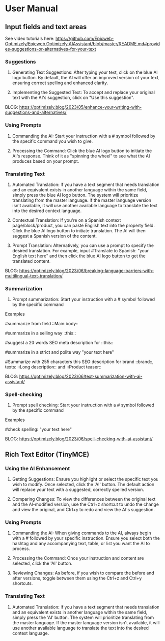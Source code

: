 # User Manual

## Input fields and text areas

See video tutorials here:
https://github.com/Epicweb-Optimizely/Epicweb.Optimizely.AIAssistant/blob/master/README.md#provides-suggestions-or-alternatives-for-your-text

### Suggestions

1. Generating Text Suggestions: After typing your text, click on the blue AI logo button. By default, the AI will offer an improved version of your text, ensuring correct spelling and enhanced clarity.

2. Implementing the Suggested Text: To accept and replace your original text with the AI's suggestion, click on "Use this suggestion".

BLOG: https://optimizely.blog/2023/05/enhance-your-writing-with-suggestions-and-alternatives/

### Using Prompts

1. Commanding the AI: Start your instruction with a # symbol followed by the specific command you wish to give.

2. Processing the Command: Click the blue AI logo button to initiate the AI's response. Think of it as "spinning the wheel" to see what the AI produces based on your prompt.

### Translating Text

1. Automated Translation: If you have a text segment that needs translation and an equivalent exists in another language within the same field, simply press the blue AI logo button. The system will prioritize translating from the master language. If the master language version isn't available, it will use another available language to translate the text into the desired context language.

2. Contextual Translation: If you're on a Spanish context page/block/product, you can paste English text into the property field. Click the blue AI logo button to initiate translation. The AI will then suggest a Spanish version of the content.

3. Prompt Translation: Alternatively, you can use a prompt to specify the desired translation. For example, input #Translate to Spanish: "your English text here" and then click the blue AI logo button to get the translated content.

BLOG: https://optimizely.blog/2023/06/breaking-language-barriers-with-multilingual-text-translation/

### Summarization 

1. Prompt summarization:  Start your instruction with a # symbol followed by the specific command

  Examples

  #summarize from field ::Main body::
   
  #summarize in a selling way ::this::
  
  #suggest a 20 words SEO meta description for ::this::

 #summarize in a strict and polite way "your text here"

 #Summarize with 255 characters this SEO description for brand ::brand::, texts: ::Long description:: and ::Product teaser:: 

BLOG: https://optimizely.blog/2023/06/text-summarization-with-ai-assistant/ 


### Spell-checking

1. Prompt spell checking:  Start your instruction with a # symbol followed by the specific command
   
  Examples

#check spelling: "your text here"

BLOG: https://optimizely.blog/2023/06/spell-checking-with-ai-assistant/

## Rich Text Editor (TinyMCE)

### Using the AI Enhancement

1. Getting Suggestions: Ensure you highlight or select the specific text you wish to modify. Once selected, click the 'AI' button. The default action will replace your text with a suggested, correctly spelled version.

2. Comparing Changes: To view the differences between the original text and the AI-modified version, use the Ctrl+z shortcut to undo the change and view the original, and Ctrl+y to redo and view the AI's suggestion.

### Using Prompts

1. Commanding the AI: When giving commands to the AI, always begin with a # followed by your specific instruction. Ensure you select both the hashtag and any accompanying text, table, or list you want the AI to process.

2. Processing the Command: Once your instruction and content are selected, click the 'AI' button.

3. Reviewing Changes: As before, if you wish to compare the before and after versions, toggle between them using the Ctrl+z and Ctrl+y shortcuts.

### Translating Text

1. Automated Translation: If you have a text segment that needs translation and an equivalent exists in another language within the same field, simply press the 'AI' button. The system will prioritize translating from the master language. If the master language version isn't available, it will use another available language to translate the text into the desired context language.
